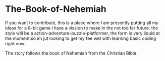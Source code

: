 # The-Book-of-Nehemiah
If you want to contribute, this is a place where I am presently putting all my ideas for a 8-bit game i have a vission to make in the not too far future.
the style will be a action-adventure-puzzle-platformer, the form is very liquid at the moment.so im jut looking to get my fee wet with learning basic coding right now.

The story follows the book of Nehemiah from the Christian Bible.
